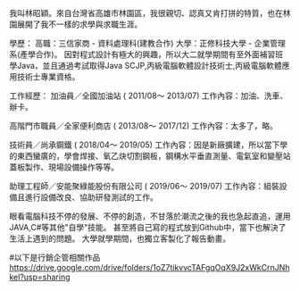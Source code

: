 我叫林昭穎。來自台灣省高雄市林園區，我很親切、認真又肯打拼的特質，也在林園展開了我不一樣的求學與求職生涯。 

學歷：
高職：三信家商 - 資料處理科(建教合作)
大學：正修科技大學 - 企業管理系(產學合作)。
因對程式設計有極大的興趣，所以大二就學期間有至外面補習班學Java，並且通過考試取得Java SCJP,丙級電腦軟體設計技術士,丙級電腦軟體應用技術士專業資格。 

工作經歷：
加油員／全國加油站 ( 2011/08～ 2013/07)
工作內容：加油、洗車、辦卡。

高階門市職員／全家便利商店 ( 2013/08～ 2017/12)
工作內容：太多了，略。

技術員／尚承鋼鐵 ( 2018/04～ 2019/05)
工作內容：因是新廠擴建，所以當下學的東西蠻廣的，學會焊接、氧乙炔切割鋼板，鋼構水平垂直測量、電氣室和變壓站蓋板製作、現場設備操作等等。

助理工程師／安能聚綠能股份有限公司 ( 2019/06～ 2019/07)
工作內容：組裝設備且進行設備改良、協助研發測試的工作。

眼看電腦科技不停的發展、不停的創造，不甘落於潮流之後的我也急起直追，運用JAVA,C#等其他"自學"技能。 甚至將自己寫的程式放到Github中，當下也解決了生活上遇到的問題。
大學就學期間，也獨立客製化了報告動畫。

#以下是行銷企管相關作品 https://drive.google.com/drive/folders/1oZ7tikvvcTAFgqOqX9J2xWkCrnJNhkel?usp=sharing

